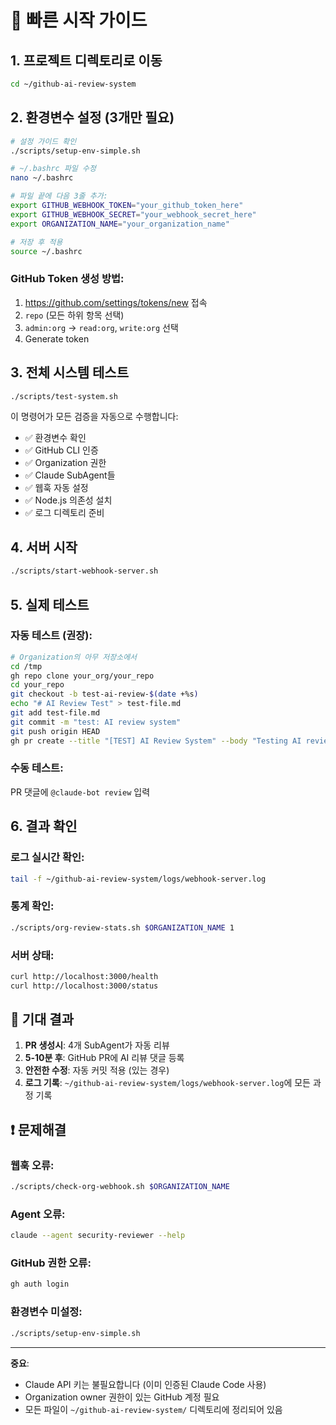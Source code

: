 # 🚀 빠른 시작 가이드

## 1. 프로젝트 디렉토리로 이동

```bash
cd ~/github-ai-review-system
```

## 2. 환경변수 설정 (3개만 필요)

```bash
# 설정 가이드 확인
./scripts/setup-env-simple.sh

# ~/.bashrc 파일 수정
nano ~/.bashrc

# 파일 끝에 다음 3줄 추가:
export GITHUB_WEBHOOK_TOKEN="your_github_token_here"
export GITHUB_WEBHOOK_SECRET="your_webhook_secret_here"  
export ORGANIZATION_NAME="your_organization_name"

# 저장 후 적용
source ~/.bashrc
```

### GitHub Token 생성 방법:
1. https://github.com/settings/tokens/new 접속
2. `repo` (모든 하위 항목 선택)
3. `admin:org` → `read:org`, `write:org` 선택
4. Generate token

## 3. 전체 시스템 테스트

```bash
./scripts/test-system.sh
```

이 명령어가 모든 검증을 자동으로 수행합니다:
- ✅ 환경변수 확인
- ✅ GitHub CLI 인증
- ✅ Organization 권한
- ✅ Claude SubAgent들
- ✅ 웹훅 자동 설정
- ✅ Node.js 의존성 설치
- ✅ 로그 디렉토리 준비

## 4. 서버 시작

```bash
./scripts/start-webhook-server.sh
```

## 5. 실제 테스트

### 자동 테스트 (권장):
```bash
# Organization의 아무 저장소에서
cd /tmp
gh repo clone your_org/your_repo
cd your_repo
git checkout -b test-ai-review-$(date +%s)
echo "# AI Review Test" > test-file.md
git add test-file.md
git commit -m "test: AI review system"
git push origin HEAD
gh pr create --title "[TEST] AI Review System" --body "Testing AI review"
```

### 수동 테스트:
PR 댓글에 `@claude-bot review` 입력

## 6. 결과 확인

### 로그 실시간 확인:
```bash
tail -f ~/github-ai-review-system/logs/webhook-server.log
```

### 통계 확인:
```bash
./scripts/org-review-stats.sh $ORGANIZATION_NAME 1
```

### 서버 상태:
```bash
curl http://localhost:3000/health
curl http://localhost:3000/status
```

## 🎯 기대 결과

1. **PR 생성시**: 4개 SubAgent가 자동 리뷰
2. **5-10분 후**: GitHub PR에 AI 리뷰 댓글 등록
3. **안전한 수정**: 자동 커밋 적용 (있는 경우)
4. **로그 기록**: `~/github-ai-review-system/logs/webhook-server.log`에 모든 과정 기록

## ❗ 문제해결

### 웹훅 오류:
```bash
./scripts/check-org-webhook.sh $ORGANIZATION_NAME
```

### Agent 오류:
```bash
claude --agent security-reviewer --help
```

### GitHub 권한 오류:
```bash
gh auth login
```

### 환경변수 미설정:
```bash
./scripts/setup-env-simple.sh
```

---

**중요**: 
- Claude API 키는 불필요합니다 (이미 인증된 Claude Code 사용)
- Organization owner 권한이 있는 GitHub 계정 필요
- 모든 파일이 `~/github-ai-review-system/` 디렉토리에 정리되어 있음